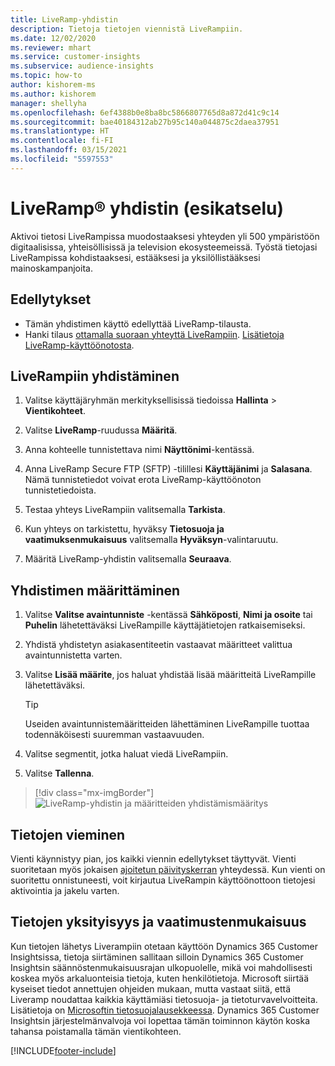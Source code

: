 ```yaml
---
title: LiveRamp-yhdistin
description: Tietoja tietojen viennistä LiveRampiin.
ms.date: 12/02/2020
ms.reviewer: mhart
ms.service: customer-insights
ms.subservice: audience-insights
ms.topic: how-to
author: kishorem-ms
ms.author: kishorem
manager: shellyha
ms.openlocfilehash: 6ef4388b0e8ba8bc5866807765d8a872d41c9c14
ms.sourcegitcommit: bae40184312ab27b95c140a044875c2daea37951
ms.translationtype: HT
ms.contentlocale: fi-FI
ms.lasthandoff: 03/15/2021
ms.locfileid: "5597553"
---
```

# <a name="liverampreg-connector-preview"></a>LiveRamp&reg; yhdistin (esikatselu)

Aktivoi tietosi LiveRampissa muodostaaksesi yhteyden yli 500 ympäristöön digitaalisissa, yhteisöllisissä ja television ekosysteemeissä. Työstä tietojasi LiveRampissa kohdistaaksesi, estääksesi ja yksilöllistääksesi mainoskampanjoita.

## <a name="prerequisites"></a>Edellytykset

- Tämän yhdistimen käyttö edellyttää LiveRamp-tilausta.
- Hanki tilaus [ottamalla suoraan yhteyttä LiveRampiin](https://liveramp.com/contact/). [Lisätietoja LiveRamp-käyttöönotosta](https://liveramp.com/our-platform/data-onboarding/).

## <a name="connect-to-liveramp"></a>LiveRampiin yhdistäminen

1. Valitse käyttäjäryhmän merkityksellisissä tiedoissa **Hallinta** > **Vientikohteet**.

1. Valitse **LiveRamp**-ruudussa **Määritä**.

1. Anna kohteelle tunnistettava nimi **Näyttönimi**-kentässä.

1. Anna LiveRamp Secure FTP (SFTP) -tilillesi **Käyttäjänimi** ja **Salasana**.
Nämä tunnistetiedot voivat erota LiveRamp-käyttöönoton tunnistetiedoista.

1. Testaa yhteys LiveRampiin valitsemalla **Tarkista**.

1. Kun yhteys on tarkistettu, hyväksy **Tietosuoja ja vaatimuksenmukaisuus** valitsemalla **Hyväksyn**-valintaruutu.

1. Määritä LiveRamp-yhdistin valitsemalla **Seuraava**.

## <a name="configure-the-connector"></a>Yhdistimen määrittäminen

1. Valitse **Valitse avaintunniste** -kentässä **Sähköposti**, **Nimi ja osoite** tai **Puhelin** lähetettäväksi LiveRampille käyttäjätietojen ratkaisemiseksi.

1. Yhdistä yhdistetyn asiakasentiteetin vastaavat määritteet valittua avaintunnistetta varten.

1. Valitse **Lisää määrite**, jos haluat yhdistää lisää määritteitä LiveRampille lähetettäväksi.

   > [!TIP]
   > Useiden avaintunnistemääritteiden lähettäminen LiveRampille tuottaa todennäköisesti suuremman vastaavuuden.

1. Valitse segmentit, jotka haluat viedä LiveRampiin.

1. Valitse **Tallenna**.

> [!div class="mx-imgBorder"]
> ![LiveRamp-yhdistin ja määritteiden yhdistämismääritys](media/export-liveramp-segments.png "LiveRamp-yhdistin ja määritteiden yhdistämismääritys")

## <a name="export-the-data"></a>Tietojen vieminen

Vienti käynnistyy pian, jos kaikki viennin edellytykset täyttyvät. Vienti suoritetaan myös jokaisen [ajoitetun päivityskerran](system.md#schedule-tab) yhteydessä.
Kun vienti on suoritettu onnistuneesti, voit kirjautua LiveRampin käyttöönottoon tietojesi aktivointia ja jakelu varten.

## <a name="data-privacy-and-compliance"></a>Tietojen yksityisyys ja vaatimustenmukaisuus

Kun tietojen lähetys Liverampiin otetaan käyttöön Dynamics 365 Customer Insightsissa, tietoja siirtäminen sallitaan silloin Dynamics 365 Customer Insightsin säännöstenmukaisuusrajan ulkopuolelle, mikä voi mahdollisesti koskea myös arkaluonteisia tietoja, kuten henkilötietoja. Microsoft siirtää kyseiset tiedot annettujen ohjeiden mukaan, mutta vastaat siitä, että Liveramp noudattaa kaikkia käyttämiäsi tietosuoja- ja tietoturvavelvoitteita. Lisätietoja on [Microsoftin tietosuojalausekkeessa](https://go.microsoft.com/fwlink/?linkid=396732).
Dynamics 365 Customer Insightsin järjestelmänvalvoja voi lopettaa tämän toiminnon käytön koska tahansa poistamalla tämän vientikohteen.

[!INCLUDE[footer-include](../includes/footer-banner.md)]